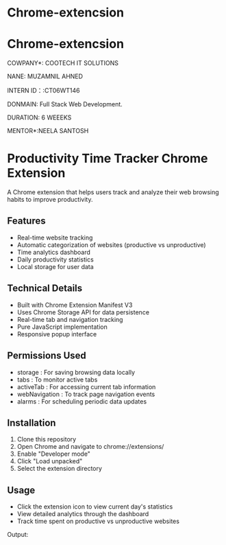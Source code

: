# Chrome-extencsion
# Chrome-extencsion
COWPANY*: COOTECH IT SOLUTIONS

NANE: MUZAMNIL AHNED

INTERN ID：:CT06WT146

DONMAIN: Full Stack Web Development.

DURATION: 6 WEEEKS

MENTOR*:NEELA SANTOSH


# Productivity Time Tracker Chrome Extension
A Chrome extension that helps users track and analyze their web browsing habits to improve productivity.

## Features
- Real-time website tracking
- Automatic categorization of websites (productive vs unproductive)
- Time analytics dashboard
- Daily productivity statistics
- Local storage for user data
## Technical Details
- Built with Chrome Extension Manifest V3
- Uses Chrome Storage API for data persistence
- Real-time tab and navigation tracking
- Pure JavaScript implementation
- Responsive popup interface
## Permissions Used
- storage : For saving browsing data locally
- tabs : To monitor active tabs
- activeTab : For accessing current tab information
- webNavigation : To track page navigation events
- alarms : For scheduling periodic data updates
## Installation
1. Clone this repository
2. Open Chrome and navigate to chrome://extensions/
3. Enable "Developer mode"
4. Click "Load unpacked"
5. Select the extension directory
## Usage
- Click the extension icon to view current day's statistics
- View detailed analytics through the dashboard
- Track time spent on productive vs unproductive websites

Output:

